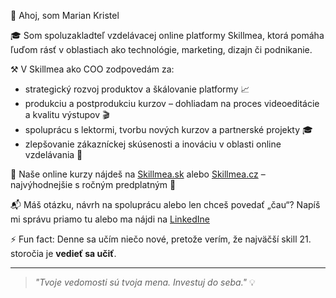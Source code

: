 👋 Ahoj, som Marian Kristel

🎓 Som spoluzakladteľ vzdelávacej online platformy Skillmea, ktorá pomáha ľuďom rásť v oblastiach ako technológie, marketing, dizajn či podnikanie.

⚒️ V Skillmea ako COO zodpovedám za:
- strategický rozvoj produktov a škálovanie platformy 📈  
- produkciu a postprodukciu kurzov – dohliadam na proces videoeditácie a kvalitu výstupov 🎬  
- spoluprácu s lektormi, tvorbu nových kurzov a partnerské projekty 🎓  
- zlepšovanie zákazníckej skúsenosti a inováciu v oblasti online vzdelávania 🚀

🎥 Naše online kurzy nájdeš na [Skillmea.sk](https://skillmea.sk) alebo [Skillmea.cz](https://skillmea.cz) – najvýhodnejšie s ročným predplatným 🎁

📬 Máš otázku, návrh na spoluprácu alebo len chceš povedať „čau“? Napíš mi správu priamo tu alebo ma nájdi na [LinkedIne](https://www.linkedin.com/in/mariankristel/)

⚡ Fun fact: Denne sa učím niečo nové, pretože verím, že najväčší skill 21. storočia je **vedieť sa učiť**.

---

> _"Tvoje vedomosti sú tvoja mena. Investuj do seba."_ 💡

